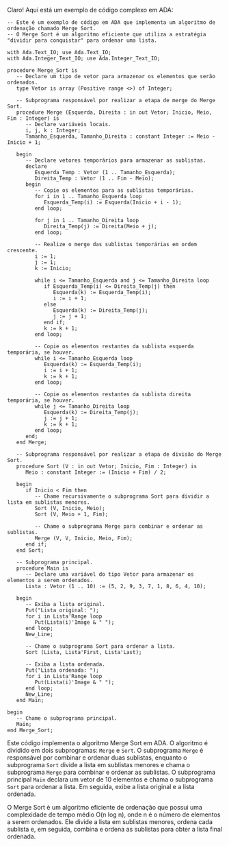 Claro! Aqui está um exemplo de código complexo em ADA:

```
-- Este é um exemplo de código em ADA que implementa um algoritmo de ordenação chamado Merge Sort.
-- O Merge Sort é um algoritmo eficiente que utiliza a estratégia "dividir para conquistar" para ordenar uma lista.

with Ada.Text_IO; use Ada.Text_IO;
with Ada.Integer_Text_IO; use Ada.Integer_Text_IO;

procedure Merge_Sort is
   -- Declare um tipo de vetor para armazenar os elementos que serão ordenados.
   type Vetor is array (Positive range <>) of Integer;

   -- Subprograma responsável por realizar a etapa de merge do Merge Sort.
   procedure Merge (Esquerda, Direita : in out Vetor; Inicio, Meio, Fim : Integer) is
      -- Declare variáveis locais.
      i, j, k : Integer;
      Tamanho_Esquerda, Tamanho_Direita : constant Integer := Meio - Inicio + 1;

   begin
      -- Declare vetores temporários para armazenar as sublistas.
      declare
         Esquerda_Temp : Vetor (1 .. Tamanho_Esquerda);
         Direita_Temp : Vetor (1 .. Fim - Meio);
      begin
         -- Copie os elementos para as sublistas temporárias.
         for i in 1 .. Tamanho_Esquerda loop
            Esquerda_Temp(i) := Esquerda(Inicio + i - 1);
         end loop;

         for j in 1 .. Tamanho_Direita loop
            Direita_Temp(j) := Direita(Meio + j);
         end loop;

         -- Realize o merge das sublistas temporárias em ordem crescente.
         i := 1;
         j := 1;
         k := Inicio;

         while i <= Tamanho_Esquerda and j <= Tamanho_Direita loop
            if Esquerda_Temp(i) <= Direita_Temp(j) then
               Esquerda(k) := Esquerda_Temp(i);
               i := i + 1;
            else
               Esquerda(k) := Direita_Temp(j);
               j := j + 1;
            end if;
            k := k + 1;
         end loop;

         -- Copie os elementos restantes da sublista esquerda temporária, se houver.
         while i <= Tamanho_Esquerda loop
            Esquerda(k) := Esquerda_Temp(i);
            i := i + 1;
            k := k + 1;
         end loop;

         -- Copie os elementos restantes da sublista direita temporária, se houver.
         while j <= Tamanho_Direita loop
            Esquerda(k) := Direita_Temp(j);
            j := j + 1;
            k := k + 1;
         end loop;
      end;
   end Merge;

   -- Subprograma responsável por realizar a etapa de divisão do Merge Sort.
   procedure Sort (V : in out Vetor; Inicio, Fim : Integer) is
      Meio : constant Integer := (Inicio + Fim) / 2;

   begin
      if Inicio < Fim then
         -- Chame recursivamente o subprograma Sort para dividir a lista em sublistas menores.
         Sort (V, Inicio, Meio);
         Sort (V, Meio + 1, Fim);

         -- Chame o subprograma Merge para combinar e ordenar as sublistas.
         Merge (V, V, Inicio, Meio, Fim);
      end if;
   end Sort;

   -- Subprograma principal.
   procedure Main is
      -- Declare uma variável do tipo Vetor para armazenar os elementos a serem ordenados.
      Lista : Vetor (1 .. 10) := (5, 2, 9, 3, 7, 1, 8, 6, 4, 10);

   begin
      -- Exiba a lista original.
      Put("Lista original: ");
      for i in Lista'Range loop
         Put(Lista(i)'Image & " ");
      end loop;
      New_Line;

      -- Chame o subprograma Sort para ordenar a lista.
      Sort (Lista, Lista'First, Lista'Last);

      -- Exiba a lista ordenada.
      Put("Lista ordenada: ");
      for i in Lista'Range loop
         Put(Lista(i)'Image & " ");
      end loop;
      New_Line;
   end Main;

begin
   -- Chame o subprograma principal.
   Main;
end Merge_Sort;
```

Este código implementa o algoritmo Merge Sort em ADA. O algoritmo é dividido em dois subprogramas: `Merge` e `Sort`. O subprograma `Merge` é responsável por combinar e ordenar duas sublistas, enquanto o subprograma `Sort` divide a lista em sublistas menores e chama o subprograma `Merge` para combinar e ordenar as sublistas. O subprograma principal `Main` declara um vetor de 10 elementos e chama o subprograma `Sort` para ordenar a lista. Em seguida, exibe a lista original e a lista ordenada.

O Merge Sort é um algoritmo eficiente de ordenação que possui uma complexidade de tempo médio O(n log n), onde n é o número de elementos a serem ordenados. Ele divide a lista em sublistas menores, ordena cada sublista e, em seguida, combina e ordena as sublistas para obter a lista final ordenada.